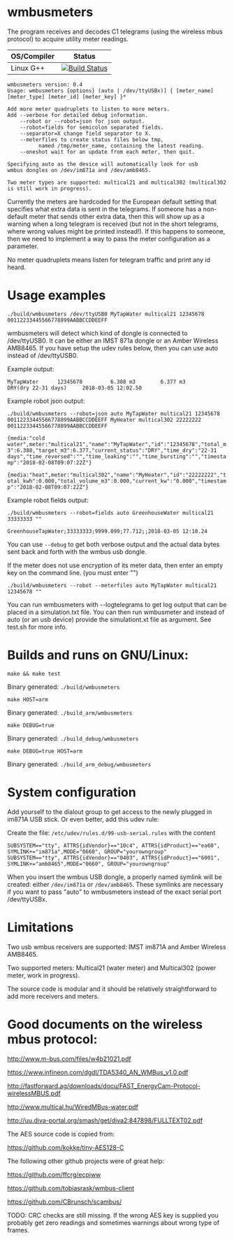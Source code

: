 # wmbusmeters
The program receives and decodes C1 telegrams
(using the wireless mbus protocol) to acquire
utility meter readings.

| OS/Compiler        | Status           |
| ------------- |:-------------:|
|Linux G++| [![Build Status](https://travis-ci.org/weetmuts/wmbusmeters.svg?branch=master)](https://travis-ci.org/weetmuts/wmbusmeters) |

```
wmbusmeters version: 0.4
Usage: wmbusmeters {options} (auto | /dev/ttyUSBx)] { [meter_name] [meter_type] [meter_id] [meter_key] }*

Add more meter quadruplets to listen to more meters.
Add --verbose for detailed debug information.
    --robot or --robot=json for json output.
    --robot=fields for semicolon separated fields.
    --separator=X change field separator to X.
    --meterfiles to create status files below tmp,
          named /tmp/meter_name, containing the latest reading.
    --oneshot wait for an update from each meter, then quit.

Specifying auto as the device will automatically look for usb
wmbus dongles on /dev/im871a and /dev/amb8465.

Two meter types are supported: multical21 and multical302 (multical302 is still work in progress).
```

Currently the meters are hardcoded for the European default setting that specifies what extra data
is sent in the telegrams. If someone has a non-default meter that sends other extra data, then this
will show up as a warning when a long telegram is received (but not in the short telegrams, where wrong
values might be printed instead!).
If this happens to someone, then we need to implement a way to pass the meter configuration as a parameter.

No meter quadruplets means listen for telegram traffic and print any id heard.

# Usage examples

```
./build/wmbusmeters /dev/ttyUSB0 MyTapWater multical21 12345678 00112233445566778899AABBCCDDEEFF
```

wmbusmeters will detect which kind of dongle is connected to /dev/ttyUSB0. It can be either an IMST 871a dongle or an Amber Wireless AMB8465. If you have setup the udev rules below, then you can use auto instead of /dev/ttyUSB0.

Example output:

`MyTapWater      12345678         6.388 m3        6.377 m3       DRY(dry 22-31 days)     2018-03-05 12:02.50`

Example robot json output:

`./build/wmbusmeters --robot=json auto MyTapWater multical21 12345678 00112233445566778899AABBCCDDEEFF MyHeater multical302 22222222 00112233445566778899AABBCCDDEEFF`

`{media:"cold water",meter:"multical21","name":"MyTapWater","id":"12345678","total_m3":6.388,"target_m3":6.377,"current_status":"DRY","time_dry":"22-31 days","time_reversed":"","time_leaking":"","time_bursting":"","timestamp":"2018-02-08T09:07:22Z"}`

`{media:"heat",meter:"multical302","name":"MyHeater","id":"22222222","total_kwh":0.000,"total_volume_m3":0.000,"current_kw":"0.000","timestamp":"2018-02-08T09:07:22Z"}`

Example robot fields output:

`./build/wmbusmeters --robot=fields auto GreenhouseWater multical21 33333333 ""`

`GreenhouseTapWater;33333333;9999.099;77.712;;2018-03-05 12:10.24`

You can use `--debug` to get both verbose output and the actual data bytes sent back and forth with the wmbus usb dongle.

If the meter does not use encryption of its meter data, then enter an empty key on the command line.
(you must enter "")

`./build/wmbusmeters --robot --meterfiles auto MyTapWater multical21 12345678 ""`

You can run wmbusmeters with --logtelegrams to get log output that can be placed in a simulation.txt
file. You can then run wmbusmeter and instead of auto (or an usb device) provide the simulationt.xt
file as argument. See test.sh for more info.

# Builds and runs on GNU/Linux:

`make && make test`

Binary generated: `./build/wmbusmeters`

`make HOST=arm`

Binary generated: `./build_arm/wmbusmeters`

`make DEBUG=true`

Binary generated: `./build_debug/wmbusmeters`

`make DEBUG=true HOST=arm`

Binary generated: `./build_arm_debug/wmbusmeters`

# System configuration

Add yourself to the dialout group to get access to the newly plugged in im871A USB stick.
Or even better, add this udev rule:

Create the file: `/etc/udev/rules.d/99-usb-serial.rules` with the content
```
SUBSYSTEM=="tty", ATTRS{idVendor}=="10c4", ATTRS{idProduct}=="ea60", SYMLINK+="im871a",MODE="0660", GROUP="yourowngroup"
SUBSYSTEM=="tty", ATTRS{idVendor}=="0403", ATTRS{idProduct}=="6001", SYMLINK+="amb8465",MODE="0660", GROUP="yourowngroup"
```

When you insert the wmbus USB dongle, a properly named symlink will be
created: either `/dev/im871a` or `/dev/amb8465`. These symlinks are
necessary if you want to pass "auto" to wmbusmeters instead of the
exact serial port /dev/ttyUSBx.

# Limitations

Two usb wmbus receivers are supported: IMST im871A and Amber Wireless AMB8465.

Two supported meters: Multical21 (water meter) and Multical302 (power meter, work in progress).

The source code is modular and it should be relatively straightforward to add more receivers and meters.

# Good documents on the wireless mbus protocol:

http://www.m-bus.com/files/w4b21021.pdf

https://www.infineon.com/dgdl/TDA5340_AN_WMBus_v1.0.pdf

http://fastforward.ag/downloads/docu/FAST_EnergyCam-Protocol-wirelessMBUS.pdf

http://www.multical.hu/WiredMBus-water.pdf

http://uu.diva-portal.org/smash/get/diva2:847898/FULLTEXT02.pdf

The AES source code is copied from:

https://github.com/kokke/tiny-AES128-C

The following other github projects were of great help:

https://github.com/ffcrg/ecpiww

https://github.com/tobiasrask/wmbus-client

https://github.com/CBrunsch/scambus/

TODO: CRC checks are still missing. If the wrong AES key
is supplied you probably get zero readings and
sometimes warnings about wrong type of frames.
